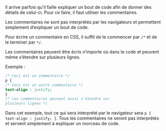 Il arrive parfois qu’il faille expliquer un bout de code afin de donner des détails de celui-ci. Pour ce faire, il faut utiliser les commentaires. 

Les commentaires ne sont pas interprétés par les navigateurs et permettent simplement d’expliquer un bout de code.

Pour écrire un commentaire en CSS, il suffit de le commencer par ```/*``` et de le terminer par ```*/```.

Les commentaires peuvent être écris n’importe où dans le code et peuvent même s’étendre sur plusieurs lignes. 

Exemple :

```css
/* Ceci est un commentaire */
p {
/* Ceci est un autre commentaire */
text-align : justify;
}
/* Les commentaires peuvent aussi s'étendre sur
plusieurs lignes */
```

Dans cet exemple, tout ce qui sera interprété par le navigateur sera ```p { text-align : justify; }```. Tous les commentaires ne seront pas interprétés et servent simplement à expliquer un morceau de code.